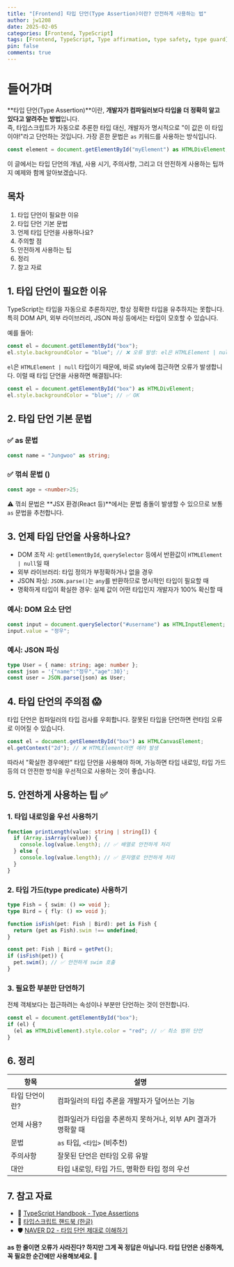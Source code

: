 ```yaml
---
title: "[Frontend] 타입 단언(Type Assertion)이란? 안전하게 사용하는 법"
author: jw1208
date: 2025-02-05
categories: [Frontend, TypeScript]
tags: [Frontend, TypeScript, Type affirmation, type safety, type guard]
pin: false
comments: true
---
```


# 들어가며

**타입 단언(Type Assertion)**이란, **개발자가 컴파일러보다 타입을 더 정확히 알고 있다고 알려주는 방법**입니다.  
즉, 타입스크립트가 자동으로 추론한 타입 대신, 개발자가 명시적으로 "이 값은 이 타입이야!"라고 단언하는 것입니다.
가장 흔한 문법은 `as` 키워드를 사용하는 방식입니다.

```typescript
const element = document.getElementById("myElement") as HTMLDivElement;
```

이 글에서는 타입 단언의 개념, 사용 시기, 주의사항, 그리고 더 안전하게 사용하는 팁까지 예제와 함께 알아보겠습니다.

## 목차
1. 타입 단언이 필요한 이유
2. 타입 단언 기본 문법
3. 언제 타입 단언을 사용하나요?
4. 주의할 점
5. 안전하게 사용하는 팁
6. 정리
7. 참고 자료

## 1. 타입 단언이 필요한 이유

TypeScript는 타입을 자동으로 추론하지만, 항상 정확한 타입을 유추하지는 못합니다.
특히 DOM API, 외부 라이브러리, JSON 파싱 등에서는 타입이 모호할 수 있습니다.

예를 들어:
```typescript
const el = document.getElementById("box");
el.style.backgroundColor = "blue"; // ❌ 오류 발생: el은 HTMLElement | null
```

`el`은 `HTMLElement | null` 타입이기 때문에, 바로 style에 접근하면 오류가 발생합니다.
이럴 때 타입 단언을 사용하면 해결됩니다:

```typescript
const el = document.getElementById("box") as HTMLDivElement;
el.style.backgroundColor = "blue"; // ✅ OK
```

## 2. 타입 단언 기본 문법

### ✅ as 문법
```typescript
const name = "Jungwoo" as string;
```

### ✅ 꺾쇠 문법 (<T>)
```typescript
const age = <number>25;
```

⚠️ 꺾쇠 문법은 **JSX 환경(React 등)**에서는 문법 충돌이 발생할 수 있으므로 보통 `as` 문법을 추천합니다.

## 3. 언제 타입 단언을 사용하나요?

- DOM 조작 시: `getElementById`, `querySelector` 등에서 반환값이 `HTMLElement | null`일 때
- 외부 라이브러리: 타입 정의가 부정확하거나 없을 경우
- JSON 파싱: `JSON.parse()`는 `any`를 반환하므로 명시적인 타입이 필요할 때
- 명확하게 타입이 확실한 경우: 실제 값이 어떤 타입인지 개발자가 100% 확신할 때

### 예시: DOM 요소 단언
```typescript
const input = document.querySelector("#username") as HTMLInputElement;
input.value = "정우";
```

### 예시: JSON 파싱
```typescript
type User = { name: string; age: number };
const json = '{"name":"정우","age":30}';
const user = JSON.parse(json) as User;
```

## 4. 타입 단언의 주의점 😱

타입 단언은 컴파일러의 타입 검사를 우회합니다.
잘못된 타입을 단언하면 런타임 오류로 이어질 수 있습니다.

```typescript
const el = document.getElementById("box") as HTMLCanvasElement;
el.getContext("2d"); // ❌ HTMLElement라면 에러 발생
```

따라서 "확실한 경우에만" 타입 단언을 사용해야 하며,
가능하면 타입 내로잉, 타입 가드 등의 더 안전한 방식을 우선적으로 사용하는 것이 좋습니다.

## 5. 안전하게 사용하는 팁 ✅

### 1. 타입 내로잉을 우선 사용하기
```typescript
function printLength(value: string | string[]) {
  if (Array.isArray(value)) {
    console.log(value.length); // ✅ 배열로 안전하게 처리
  } else {
    console.log(value.length); // ✅ 문자열로 안전하게 처리
  }
}
```

### 2. 타입 가드(type predicate) 사용하기
```typescript
type Fish = { swim: () => void };
type Bird = { fly: () => void };

function isFish(pet: Fish | Bird): pet is Fish {
  return (pet as Fish).swim !== undefined;
}

const pet: Fish | Bird = getPet();
if (isFish(pet)) {
  pet.swim(); // ✅ 안전하게 swim 호출
}
```

### 3. 필요한 부분만 단언하기
전체 객체보다는 접근하려는 속성이나 부분만 단언하는 것이 안전합니다.

```typescript
const el = document.getElementById("box");
if (el) {
  (el as HTMLDivElement).style.color = "red"; // ✅ 최소 범위 단언
}
```

## 6. 정리

| 항목 | 설명 |
|------|------|
| 타입 단언이란? | 컴파일러의 타입 추론을 개발자가 덮어쓰는 기능 |
| 언제 사용? | 컴파일러가 타입을 추론하지 못하거나, 외부 API 결과가 명확할 때 |
| 문법 | `as` 타입, `<타입>` (비추천) |
| 주의사항 | 잘못된 단언은 런타임 오류 유발 |
| 대안 | 타입 내로잉, 타입 가드, 명확한 타입 정의 우선 |

## 7. 참고 자료
- 📘 [TypeScript Handbook - Type Assertions](https://www.typescriptlang.org/docs/handbook/2/everyday-types.html#type-assertions)
- 🧠 [타입스크립트 핸드북 (한글)](https://typescript-kr.github.io/)
- 🛡️ [NAVER D2 - 타입 단언 제대로 이해하기](https://d2.naver.com/helloworld/)

**as 한 줄이면 오류가 사라진다?
하지만 그게 꼭 정답은 아닙니다. 타입 단언은 신중하게, 꼭 필요한 순간에만 사용해보세요. 🙌**